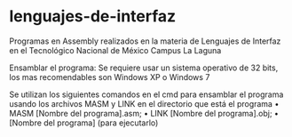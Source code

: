 # lenguajes-de-interfaz
Programas en Assembly realizados en la materia de Lenguajes de Interfaz en el Tecnológico Nacional de México Campus La Laguna

Ensamblar el programa:
Se requiere usar un sistema operativo de 32 bits, los mas recomendables son Windows XP o Windows 7

Se utilizan los siguientes comandos en el cmd para ensamblar el programa usando los archivos MASM y LINK en el directorio que está el programa
• MASM [Nombre del programa].asm;
• LINK [Nombre del programa].obj;
• [Nombre del programa] (para ejecutarlo)

